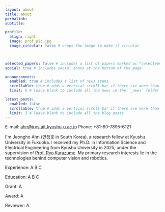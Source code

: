 ```yaml
---
layout: about
title: about
permalink: 
subtitle: 

profile:
  align: right
  image: prof_pic.jpg
  image_circular: false # crops the image to make it circular

  

selected_papers: false # includes a list of papers marked as "selected={true}"
social: true # includes social icons at the bottom of the page

announcements:
  enabled: true # includes a list of news items
  scrollable: true # adds a vertical scroll bar if there are more than 3 news items
  limit: 5 # leave blank to include all the news in the `_news` folder

latest_posts:
  enabled: false
  scrollable: true # adds a vertical scroll bar if there are more than 3 new posts items
  limit: 3 # leave blank to include all the blog posts
---
```


E-mail: ahn@irvs.ait.kyushu-u.ac.jp
Phone: +81-80-7895-6121

I'm Jeongho Ahn (안정호 in South Korea), a research fellow at Kyushu University in Fukuoka.
I received my Ph.D. in Information Science and Electrical Engineering from Kyushu University in 2025, under the supervision of [Prof. Ryo Kurazume](https://robotics.ait.kyushu-u.ac.jp/).
My primary research interests lie in the technologies behind computer vision and robotics.


Experience:
  A
  B
  C

Education:
  A
  B
  C

Grant:
  A

Award:
  A

Reviewer:
  A

  
